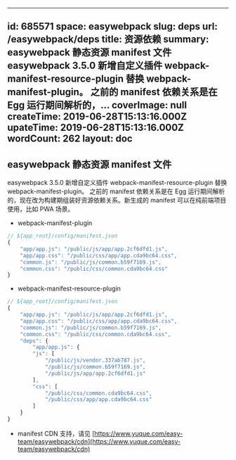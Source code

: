 
---
id: 685571
space: easywebpack
slug: deps
url: /easywebpack/deps
title: 资源依赖
summary: easywebpack 静态资源 manifest 文件easywebpack 3.5.0 新增自定义插件 webpack-manifest-resource-plugin 替换 webpack-manifest-plugin。 之前的 manifest 依赖关系是在 Egg 运行期间解析的，...
coverImage: null
createTime: 2019-06-28T15:13:16.000Z 
upateTime: 2019-06-28T15:13:16.000Z
wordCount: 262
layout: doc
---

## easywebpack 静态资源 manifest 文件

easywebpack 3.5.0 新增自定义插件 webpack-manifest-resource-plugin 替换 webpack-manifest-plugin。 之前的 manifest 依赖关系是在 Egg 运行期间解析的，现在改为构建期组装好资源依赖关系。新生成的 manifest 可以在纯前端项目使用，比如 PWA 场景。

- webpack-manifest-plugin


```javascript
// ${app_root}/config/manifest.json
{
    "app/app.js": "/public/js/app/app.2cf6dfd1.js",
    "app/app.css": "/public/css/app/app.cda9bc64.css",
    "common.js": "/public/js/common.b59f7169.js",
    "common.css": "/public/css/common.cda9bc64.css"
}
```

- webpack-manifest-resource-plugin


```javascript
// ${app_root}/config/manifest.json
{
    "app/app.js": "/public/js/app/app.2cf6dfd1.js",
    "app/app.css": "/public/css/app/app.cda9bc64.css",
    "common.js": "/public/js/common.b59f7169.js",
    "common.css": "/public/css/common.cda9bc64.css",
    "deps": {
        "app/app.js": {
        "js": [
            "/public/js/vendor.337ab787.js",
            "/public/js/common.b59f7169.js",
            "/public/js/app/app.2cf6dfd1.js"
        ],
        "css": [
            "/public/css/common.cda9bc64.css",
            "/public/css/app/app.cda9bc64.css"
        ]
    }
}
```


- manifest CDN 支持，请见 [https://www.yuque.com/easy-team/easywebpack/cdn](https://www.yuque.com/easy-team/easywebpack/cdn)



  